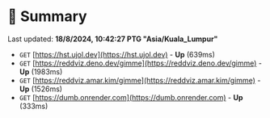 # 📖 Summary
Last updated: **18/8/2024, 10:42:27 PTG "Asia/Kuala_Lumpur"**

- `GET` [https://hst.ujol.dev](https://hst.ujol.dev) - **Up** (639ms)
- `GET` [https://reddviz.deno.dev/gimme](https://reddviz.deno.dev/gimme) - **Up** (1983ms)
- `GET` [https://reddviz.amar.kim/gimme](https://reddviz.amar.kim/gimme) - **Up** (1526ms)
- `GET` [https://dumb.onrender.com](https://dumb.onrender.com) - **Up** (333ms)
